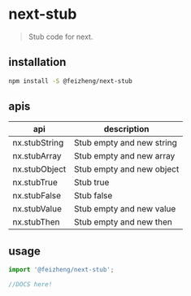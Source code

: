 # next-stub
> Stub code for next.

## installation
```bash
npm install -S @feizheng/next-stub
```
## apis
| api           | description               |
|---------------|---------------------------|
| nx.stubString | Stub empty and new string |
| nx.stubArray  | Stub empty and new array  |
| nx.stubObject | Stub empty and new object |
| nx.stubTrue   | Stub true                 |
| nx.stubFalse  | Stub false                |
| nx.stubValue  | Stub empty and new value  |
| nx.stubThen   | Stub empty and new then   |

## usage
```js
import '@feizheng/next-stub';

//DOCS here!
```
